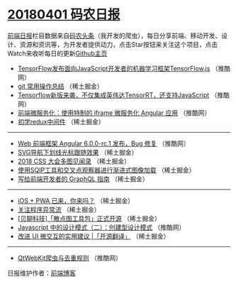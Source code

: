 # [20180401 码农日报](http://hao.caibaojian.com/date/2018/04/01)

[前端日报](http://caibaojian.com/c/news)栏目数据来自[码农头条](http://hao.caibaojian.com/)（我开发的爬虫），每日分享前端、移动开发、设计、资源和资讯等，为开发者提供动力，点击Star按钮来关注这个项目，点击Watch来收听每日的更新[Github主页](https://github.com/kujian/frontendDaily)
* [TensorFlow发布面向JavaScript开发者的机器学习框架TensorFlow.js](http://hao.caibaojian.com/69245.html) （推酷网）
* [git 常用操作总结](http://hao.caibaojian.com/69273.html) （稀土掘金）
* [Tensorflow新版来袭，不仅集成英伟达TensorRT，还支持JavaScript](http://hao.caibaojian.com/69244.html) （推酷网）
* [前端微服务化：使用特制的 iframe 微服务化 Angular 应用](http://hao.caibaojian.com/69246.html) （推酷网）
* [初学redux中间件](http://hao.caibaojian.com/69270.html) （稀土掘金）

***
* [Web 前端框架 Angular 6.0.0-rc.1 发布，Bug 修复](http://hao.caibaojian.com/69248.html) （推酷网）
* [SVG导航下划线光标跟随效果](http://hao.caibaojian.com/69235.html) （稀土掘金）
* [2018 CSS 大会多图见闻录](http://hao.caibaojian.com/69275.html) （稀土掘金）
* [使用SQIP工具和交叉点观察器进行渐进式图像加载](http://hao.caibaojian.com/69238.html) （稀土掘金）
* [写给前端开发者的 GraphQL 指南](http://hao.caibaojian.com/69271.html) （稀土掘金）

***
* [iOS + PWA 已来，你来吗？](http://hao.caibaojian.com/69236.html) （稀土掘金）
* [关注程序异常流](http://hao.caibaojian.com/69272.html) （稀土掘金）
* [[贝聊科技]「散点图工具包」正式开源](http://hao.caibaojian.com/69237.html) （稀土掘金）
* [Javascript 中的设计模式（二）：创建型设计模式](http://hao.caibaojian.com/69243.html) （推酷网）
* [改进 UI 微交互的实用建议 |「开源翻译」](http://hao.caibaojian.com/69274.html) （稀土掘金）

***
* [QtWebKit爬虫与去重规则](http://hao.caibaojian.com/69247.html) （推酷网）

日报维护作者：[前端博客](http://caibaojian.com/) 